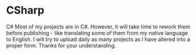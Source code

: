 # CSharp
 C#
Most of my projects are in C#. However, it will take time to rework them before publishing - like translating some of them from my native language to English. 
I will try to upload daily as many projects as I have altered into a proper form. Thanks for your understanding.
